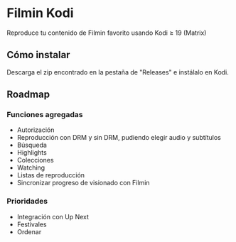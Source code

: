 # Filmin Kodi
Reproduce tu contenido de Filmin favorito usando Kodi ≥ 19 (Matrix)

## Cómo instalar
Descarga el zip encontrado en la pestaña de "Releases" e instálalo en Kodi.

## Roadmap
### Funciones agregadas
* Autorización
* Reproducción con DRM y sin DRM, pudiendo elegir audio y subtítulos
* Búsqueda
* Highlights
* Colecciones
* Watching
* Listas de reproducción
* Sincronizar progreso de visionado con Filmin

### Prioridades
* Integración con Up Next
* Festivales
* Ordenar
